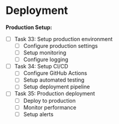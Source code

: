 # Deployment

**Production Setup:**

- [ ] Task 33: Setup production environment
  - [ ] Configure production settings
  - [ ] Setup monitoring
  - [ ] Configure logging
- [ ] Task 34: Setup CI/CD
  - [ ] Configure GitHub Actions
  - [ ] Setup automated testing
  - [ ] Setup deployment pipeline
- [ ] Task 35: Production deployment
  - [ ] Deploy to production
  - [ ] Monitor performance
  - [ ] Setup alerts

